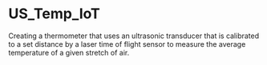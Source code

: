 # US_Temp_IoT
Creating a thermometer that uses an ultrasonic transducer that is calibrated to a set distance by a laser time of flight sensor to measure the average temperature of a given stretch of air.
